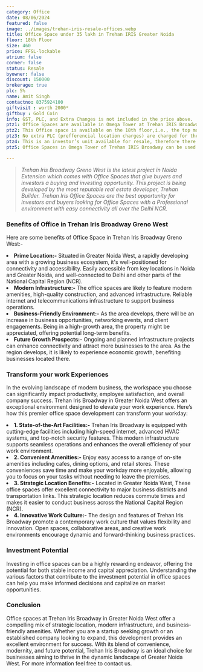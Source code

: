 ```yaml
---
category: Office
date: 08/06/2024
featured: false
image: ../images/trehan-iris-resale-offices.webp
title: Office Space under 35 lakh in Trehan IRIS Greater Noida
floor: 18th Floor
size: 460
price: FFSL-lockable
atrium: false
corner: false
status: Resale
byowner: false
discount: 150000
brokerage: true
plc: 5%
name: Amit Singh
contactno: 8375924100
giftvisit : worth 2000*
giftbuy : Gold Coin
info: GST, PLC, and Extra Changes is not included in the price above.
ptz1: Office Spaces are available in Omega Tower at Trehan IRIS Broadway Greno-West from 7th floor to 18th floor.
ptz2: This Office space is available on the 18th floor,i.e., the top most floor of Trehan IRIS Broadway Greno West, providing a beautiful panoramic view of Noida from the balcony and the glass walls. 
ptz3: No extra PLC (prefferencial location charges) are charged for these office spaces
ptz4: This is an investor’s unit available for resale, therefore there won’t be any brokerage charges.
ptz5: Office Spaces in Omega Tower of Trehan IRIS Broadway can be used for personal use and also for generating passive income via rental yield.

---
```


> _Trehan Iris Broadway Greno West is the latest project in Noida Extension which comes with Office Spaces that give buyers and investors a buying and investing opportunity. This project is being developed by the most reputable real estate developer, Trehan Builder. Trehan Iris Office Spaces are the best opportunity for investors and buyers looking for Office Spaces with a Professional environment with easy connectivity all over the Delhi NCR._

### Benefits of Office in Trehan Iris Broadway Greno West
Here are some benefits of Office Space in Trehan Iris Broadway Greno West:- 

<li><b>Prime Location:-</b> Situated in Greater Noida West, a rapidly developing area with a growing business ecosystem, it's well-positioned for connectivity and accessibility. Easily accessible from key locations in Noida and Greater Noida, and well-connected to Delhi and other parts of the National Capital Region (NCR). 

<li><b>Modern Infrastructure:-</b> The office spaces are likely to feature modern amenities, high-quality construction, and advanced infrastructure. Reliable internet and telecommunications infrastructure to support business operations.

<li><b> Business-Friendly Environment:-</b> As the area develops, there will be an increase in business opportunities, networking events, and client engagements. Being in a high-growth area, the property might be appreciated, offering potential long-term benefits.

<li><b> Future Growth Prospects:-</b> Ongoing and planned infrastructure projects can enhance connectivity and attract more businesses to the area. As the region develops, it is likely to experience economic growth, benefiting businesses located there.

### Transform your work Experiences
In the evolving landscape of modern business, the workspace you choose can significantly impact productivity, employee satisfaction, and overall company success. Trehan Iris Broadway in Greater Noida West offers an exceptional environment designed to elevate your work experience. Here’s how this premier office space development can transform your workday:

<li><b>1. State-of-the-Art Facilities:-</b> Trehan Iris Broadway is equipped with cutting-edge facilities including high-speed internet, advanced HVAC systems, and top-notch security features. This modern infrastructure supports seamless operations and enhances the overall efficiency of your work environment.

<li><b> 2. Convenient Amenities:-</b> Enjoy easy access to a range of on-site amenities including cafes, dining options, and retail stores. These conveniences save time and make your workday more enjoyable, allowing you to focus on your tasks without needing to leave the premises.

<li><b> 3. Strategic Location Benefits:-</b> Located in Greater Noida West, These office spaces offer excellent connectivity to major business districts and transportation links. This strategic location reduces commute times and makes it easier to conduct business across the National Capital Region (NCR).

<li><b> 4. Innovative Work Culture:-</b> The design and features of Trehan Iris Broadway promote a contemporary work culture that values flexibility and innovation. Open spaces, collaborative areas, and creative work environments encourage dynamic and forward-thinking business practices.

### Investment Potential
Investing in office spaces can be a highly rewarding endeavor, offering the potential for both stable income and capital appreciation. Understanding the various factors that contribute to the investment potential in office spaces can help you make informed decisions and capitalize on market opportunities. 

### Conclusion
Office spaces at Trehan Iris Broadway in Greater Noida West offer a compelling mix of strategic location, modern infrastructure, and business-friendly amenities. Whether you are a startup seeking growth or an established company looking to expand, this development provides an excellent environment for success. With its blend of convenience, modernity, and future potential, Trehan Iris Broadway is an ideal choice for businesses aiming to thrive in the dynamic landscape of Greater Noida West. For more information feel free to contact us.





